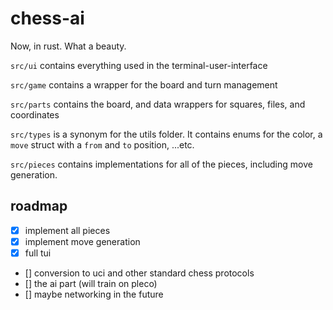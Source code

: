 # chess-ai

Now, in rust. What a beauty.

`src/ui` contains everything used in the terminal-user-interface

`src/game` contains a wrapper for the board and turn management

`src/parts` contains the board, and data wrappers for squares, files, and coordinates

`src/types` is a synonym for the utils folder. It contains enums for the color, a `move` struct with a `from` and `to` position, ...etc.

`src/pieces` contains implementations for all of the pieces, including move generation.

## roadmap

- [x] implement all pieces
- [x] implement move generation
- [x] full tui
- [] conversion to uci and other standard chess protocols
- [] the ai part (will train on pleco)
- [] maybe networking in the future